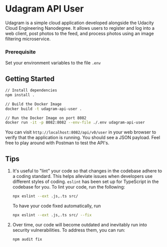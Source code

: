 # Udagram API User

Udagram is a simple cloud application developed alongside the Udacity Cloud Engineering Nanodegree. It allows users to register and log into a web client, post photos to the feed, and process photos using an image filtering microservice.

### Prerequisite

Set your environment variables to the file `.env`

## Getting Started

```bash
// Install dependencies
npm install .

// Build the Docker Image
docker build -t udagram-api-user .

// Run the Docker Image on port 8082
docker run -it -p 8082:8082 --env-file ./.env udagram-api-user
```

You can visit `http://localhost:8082/api/v0/user` in your web browser to verify that the application is running. You should see a JSON payload. Feel free to play around with Postman to test the API's.

## Tips

1. It's useful to "lint" your code so that changes in the codebase adhere to a coding standard. This helps alleviate issues when developers use different styles of coding. `eslint` has been set up for TypeScript in the codebase for you. To lint your code, run the following:
   ```bash
   npx eslint --ext .js,.ts src/
   ```
   To have your code fixed automatically, run
   ```bash
   npx eslint --ext .js,.ts src/ --fix
   ```
2. Over time, our code will become outdated and inevitably run into security vulnerabilities. To address them, you can run:
   ```bash
   npm audit fix
   ```
